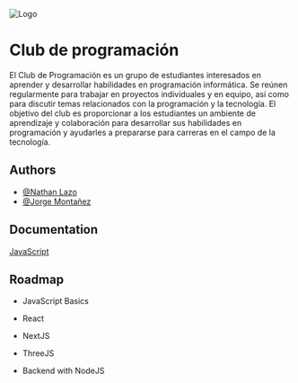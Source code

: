 ![Logo](https://dev-to-uploads.s3.amazonaws.com/uploads/articles/th5xamgrr6se0x5ro4g6.png)

# Club de programación

El Club de Programación es un grupo de estudiantes interesados en aprender y desarrollar habilidades en programación informática. Se reúnen regularmente para trabajar en proyectos individuales y en equipo, así como para discutir temas relacionados con la programación y la tecnología. El objetivo del club es proporcionar a los estudiantes un ambiente de aprendizaje y colaboración para desarrollar sus habilidades en programación y ayudarles a prepararse para carreras en el campo de la tecnología.

## Authors

- [@Nathan Lazo](https://github.com/NathanLazo)
- [@Jorge Montañez](https://github.com/Saoko1x?tab=repositories)

## Documentation

[JavaScript](https://devdocs.io/javascript/)

## Roadmap

- JavaScript Basics

- React

- NextJS

- ThreeJS

- Backend with NodeJS
